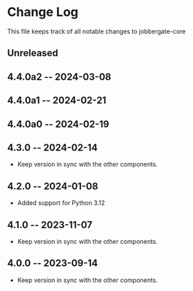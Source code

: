# Change Log

This file keeps track of all notable changes to jobbergate-core

## Unreleased


## 4.4.0a2 -- 2024-03-08
## 4.4.0a1 -- 2024-02-21

## 4.4.0a0 -- 2024-02-19

## 4.3.0 -- 2024-02-14

- Keep version in sync with the other components.

## 4.2.0 -- 2024-01-08

- Added support for Python 3.12

## 4.1.0 -- 2023-11-07

- Keep version in sync with the other components.

## 4.0.0 -- 2023-09-14

- Keep version in sync with the other components.
